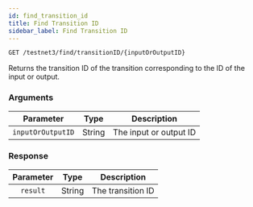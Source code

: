 ```yaml
---
id: find_transition_id
title: Find Transition ID
sidebar_label: Find Transition ID
---
```


```bash title=ENDPOINT
GET /testnet3/find/transitionID/{inputOrOutputID}
```

Returns the transition ID of the transition corresponding to the ID of the input or output.

### Arguments

|     Parameter     |  Type  |      Description       |
|:-----------------:|:------:|:----------------------:|
| `inputOrOutputID` | String | The input or output ID |

### Response

| Parameter |  Type  |    Description    |
|:---------:|:------:|:-----------------:|
| `result`  | String | The transition ID |
